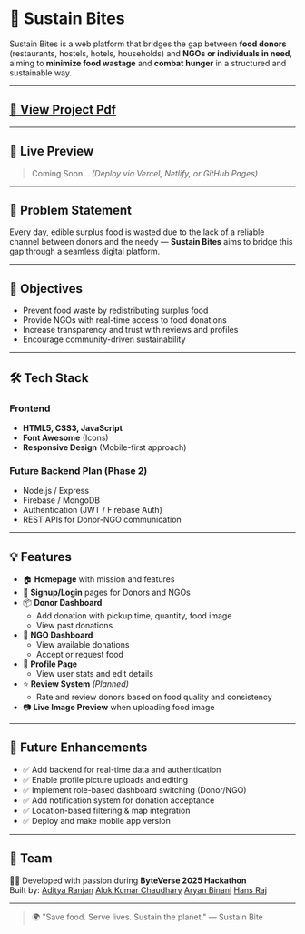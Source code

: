 # 🌱 Sustain Bites

Sustain Bites is a web platform that bridges the gap between **food donors** (restaurants, hostels, hotels, households) and **NGOs or individuals in need**, aiming to **minimize food wastage** and **combat hunger** in a structured and sustainable way.

---
## [📄 View Project Pdf](docs/Pixel_Phantoms.pdf)

---

## 🚀 Live Preview

> Coming Soon... *(Deploy via Vercel, Netlify, or GitHub Pages)*

---

## 🧩 Problem Statement

Every day, edible surplus food is wasted due to the lack of a reliable channel between donors and the needy — **Sustain Bites** aims to bridge this gap through a seamless digital platform.

---

## 🎯 Objectives

- Prevent food waste by redistributing surplus food
- Provide NGOs with real-time access to food donations
- Increase transparency and trust with reviews and profiles
- Encourage community-driven sustainability

---

## 🛠️ Tech Stack

### Frontend
- **HTML5, CSS3, JavaScript**
- **Font Awesome** (Icons)
- **Responsive Design** (Mobile-first approach)

### Future Backend Plan (Phase 2)
- Node.js / Express
- Firebase / MongoDB
- Authentication (JWT / Firebase Auth)
- REST APIs for Donor-NGO communication

---

## 💡 Features

- 🏠 **Homepage** with mission and features
- 👥 **Signup/Login** pages for Donors and NGOs
- 📦 **Donor Dashboard**
  - Add donation with pickup time, quantity, food image
  - View past donations
- 🏢 **NGO Dashboard**
  - View available donations
  - Accept or request food
- 🧾 **Profile Page**
  - View user stats and edit details
- ⭐ **Review System** *(Planned)*
  - Rate and review donors based on food quality and consistency
- 📷 **Live Image Preview** when uploading food image

---

## 🔮 Future Enhancements

- ✅ Add backend for real-time data and authentication
- ✅ Enable profile picture uploads and editing
- ✅ Implement role-based dashboard switching (Donor/NGO)
- ✅ Add notification system for donation acceptance
- ✅ Location-based filtering & map integration
- ✅ Deploy and make mobile app version

---

## 🤝 Team

👨‍💻 Developed with passion during **ByteVerse 2025 Hackathon**  
Built by: [Aditya Ranjan](https://github.com/adityaranjan-091)
          [Alok Kumar Chaudhary](https://github.com/Xzen123)
          [Aryan Binani](https://github.com/Aryann009)
          [Hans Raj](https://github.com/ThusSpokeSwan)

---

> 🌍 "Save food. Serve lives. Sustain the planet." — Sustain Bite

